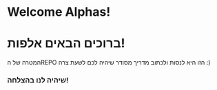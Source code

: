 # Welcome Alphas!
# ברוכים הבאים אלפות!

המטרה של הREPO הזו היא לנסות ולכתוב מדריך מסודר שיהיה לכם לשעת צרה :)

### שיהיה לנו בהצלחה!
